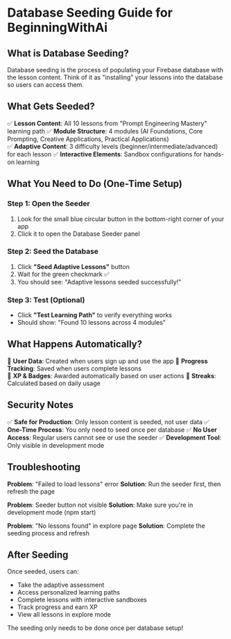 # Database Seeding Guide for BeginningWithAi

## What is Database Seeding?

Database seeding is the process of populating your Firebase database with the lesson content. Think of it as "installing" your lessons into the database so users can access them.

## What Gets Seeded?

✅ **Lesson Content**: All 10 lessons from "Prompt Engineering Mastery" learning path
✅ **Module Structure**: 4 modules (AI Foundations, Core Prompting, Creative Applications, Practical Applications)  
✅ **Adaptive Content**: 3 difficulty levels (beginner/intermediate/advanced) for each lesson
✅ **Interactive Elements**: Sandbox configurations for hands-on learning

## What You Need to Do (One-Time Setup)

### Step 1: Open the Seeder
1. Look for the small blue circular button in the bottom-right corner of your app
2. Click it to open the Database Seeder panel

### Step 2: Seed the Database
1. Click **"Seed Adaptive Lessons"** button
2. Wait for the green checkmark ✅ 
3. You should see: "Adaptive lessons seeded successfully!"

### Step 3: Test (Optional)
- Click **"Test Learning Path"** to verify everything works
- Should show: "Found 10 lessons across 4 modules"

## What Happens Automatically?

🔄 **User Data**: Created when users sign up and use the app
🔄 **Progress Tracking**: Saved when users complete lessons  
🔄 **XP & Badges**: Awarded automatically based on user actions
🔄 **Streaks**: Calculated based on daily usage

## Security Notes

✅ **Safe for Production**: Only lesson content is seeded, not user data
✅ **One-Time Process**: You only need to seed once per database
✅ **No User Access**: Regular users cannot see or use the seeder
✅ **Development Tool**: Only visible in development mode

## Troubleshooting

**Problem**: "Failed to load lessons" error
**Solution**: Run the seeder first, then refresh the page

**Problem**: Seeder button not visible
**Solution**: Make sure you're in development mode (npm start)

**Problem**: "No lessons found" in explore page
**Solution**: Complete the seeding process and refresh

## After Seeding

Once seeded, users can:
- Take the adaptive assessment
- Access personalized learning paths
- Complete lessons with interactive sandboxes
- Track progress and earn XP
- View all lessons in explore mode

The seeding only needs to be done once per database setup! 